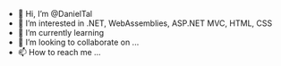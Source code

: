 - 👋 Hi, I’m @DanielTal
- 👀 I’m interested in .NET, WebAssemblies, ASP.NET MVC, HTML, CSS
- 🌱 I’m currently learning 
- 💞️ I’m looking to collaborate on ...
- 📫 How to reach me ...

<!---
DanielTal/DanielTal is a ✨ special ✨ repository because its `README.md` (this file) appears on your GitHub profile.
You can click the Preview link to take a look at your changes.
--->
